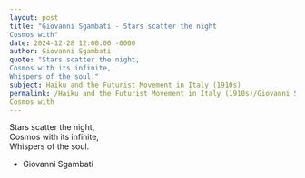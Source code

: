 ```yaml
---
layout: post
title: "Giovanni Sgambati - Stars scatter the night  
Cosmos with"
date: 2024-12-28 12:00:00 -0000
author: Giovanni Sgambati
quote: "Stars scatter the night,  
Cosmos with its infinite,  
Whispers of the soul."
subject: Haiku and the Futurist Movement in Italy (1910s)
permalink: /Haiku and the Futurist Movement in Italy (1910s)/Giovanni Sgambati/Giovanni Sgambati - Stars scatter the night  
Cosmos with
---
```


Stars scatter the night,  
Cosmos with its infinite,  
Whispers of the soul.

- Giovanni Sgambati
